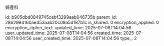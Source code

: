 婦產科



id: b905dbd0849745cebf3299aab046735b
parent_id: 2862994160ae453aab20c09a5d187b1c
is_shared: 0
encryption_applied: 0
encryption_cipher_text: 
updated_time: 2025-07-08T14:04:56
user_updated_time: 2025-07-08T14:04:56
created_time: 2025-07-08T14:04:56
user_created_time: 2025-07-08T14:04:56
type_: 2